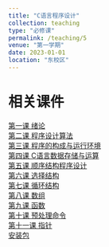```yaml
---
title: "C语言程序设计"
collection: teaching
type: "必修课"
permalink: /teaching/5
venue: "第一学期"
date: 2023-01-01
location: "东校区"
---
```


相关课件
======
[第一课 绪论](http://zhaiweixin.github.io/files/c/lecture_0.pdf)  
[第二课 程序设计算法](http://zhaiweixin.github.io/files/c/lecture_1.pptx)  
[第三课 程序的构成与运行环境](http://zhaiweixin.github.io/files/c/lecture_2.pptx)  
[第四课 C语言数据存储与运算](http://zhaiweixin.github.io/files/c/lecture_3.pptx)  
[第五课 顺序结构程序设计](http://zhaiweixin.github.io/files/c/lecture_4.pptx)  
[第六课 选择结构](http://zhaiweixin.github.io/files/c/lecture_5.pptx)  
[第七课 循环结构](http://zhaiweixin.github.io/files/c/lecture_6.pptx)  
[第八课 数组](http://zhaiweixin.github.io/files/c/lecture_7.pptx)  
[第九课 函数](http://zhaiweixin.github.io/files/c/lecture_8.pptx)  
[第十课 预处理命令](http://zhaiweixin.github.io/files/c/lecture_9.pptx)  
[第十一课 指针](http://zhaiweixin.github.io/files/c/lecture_10.pptx)  
[安装包](http://zhaiweixin.github.io/files/c/azb.zip)  
